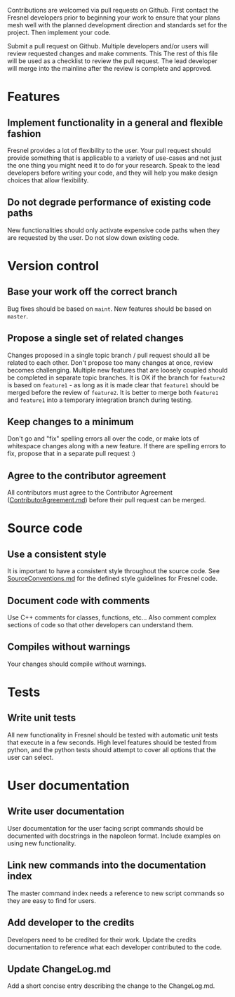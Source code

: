 Contributions are welcomed via pull requests on Github. First contact the Fresnel developers prior to beginning
your work to ensure that your plans mesh well with the planned development direction and standards set for the project.
Then implement your code.

Submit a pull request on Github. Multiple developers and/or users will review requested changes and make comments.
This The rest of this file will be used as a checklist to review the pull request. The lead developer will merge into
the mainline after the review is complete and approved.

# Features

## Implement functionality in a general and flexible fashion

Fresnel provides a lot of flexibility to the user. Your pull request should provide something that is applicable
to a variety of use-cases and not just the one thing you might need it to do for your research. Speak to the lead
developers before writing your code, and they will help you make design choices that allow flexibility.

## Do not degrade performance of existing code paths

New functionalities should only activate expensive code paths when they are requested by the user. Do not slow down
existing code.

# Version control

## Base your work off the correct branch

Bug fixes should be based on `maint`. New features should be based on `master`.

## Propose a single set of related changes

Changes proposed in a single topic branch / pull request should all be related to each other. Don't propose too
many changes at once, review becomes challenging. Multiple new features that are loosely coupled should be completed
in separate topic branches. It is OK if the branch for `feature2` is based on `feature1` - as long as it is made clear
that `feature1` should be merged before the review of `feature2`. It is better to merge both `feature1` and `feature1`
into a temporary integration branch during testing.

## Keep changes to a minimum

Don't go and "fix" spelling errors all over the code, or make lots of whitespace changes along with a new feature.
If there are spelling errors to fix, propose that in a separate pull request :)

## Agree to the contributor agreement

All contributors must agree to the Contributor Agreement ([ContributorAgreement.md](ContributorAgreement.md)) before their pull request can be merged.

# Source code

## Use a consistent style

It is important to have a consistent style throughout the source code. See [SourceConventions.md](SourceConventions.md)
for the defined style guidelines for Fresnel code.

## Document code with comments

Use C++ comments for classes, functions, etc... Also comment complex sections of code so that other
developers can understand them.

## Compiles without warnings

Your changes should compile without warnings.

# Tests

## Write unit tests

All new functionality in Fresnel should be tested with automatic unit tests that execute in a few seconds. High level
features should be tested from python, and the python tests should attempt to cover all options that the user can
select.

# User documentation

## Write user documentation

User documentation for the user facing script commands should be documented with docstrings in the napoleon format.
Include examples on using new functionality.

## Link new commands into the documentation index

The master command index needs a reference to new script commands so they are easy to find for users.

## Add developer to the credits

Developers need to be credited for their work. Update the credits documentation to reference what each developer
contributed to the code.

## Update ChangeLog.md

Add a short concise entry describing the change to the ChangeLog.md.
